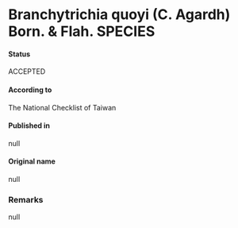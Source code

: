# Branchytrichia quoyi (C. Agardh) Born. & Flah. SPECIES

#### Status
ACCEPTED

#### According to
The National Checklist of Taiwan

#### Published in
null

#### Original name
null

### Remarks
null